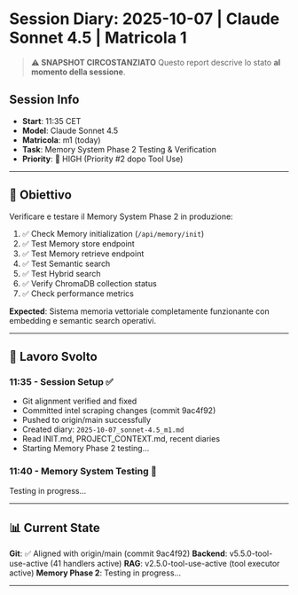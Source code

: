 # Session Diary: 2025-10-07 | Claude Sonnet 4.5 | Matricola 1

> **⚠️ SNAPSHOT CIRCOSTANZIATO**
> Questo report descrive lo stato **al momento della sessione**.

## Session Info
- **Start**: 11:35 CET
- **Model**: Claude Sonnet 4.5
- **Matricola**: m1 (today)
- **Task**: Memory System Phase 2 Testing & Verification
- **Priority**: 🔴 HIGH (Priority #2 dopo Tool Use)

---

## 🎯 Obiettivo

Verificare e testare il Memory System Phase 2 in produzione:

1. ✅ Check Memory initialization (`/api/memory/init`)
2. ✅ Test Memory store endpoint
3. ✅ Test Memory retrieve endpoint
4. ✅ Test Semantic search
5. ✅ Test Hybrid search
6. ✅ Verify ChromaDB collection status
7. ✅ Check performance metrics

**Expected**: Sistema memoria vettoriale completamente funzionante con embedding e semantic search operativi.

---

## 📝 Lavoro Svolto

### **11:35 - Session Setup** ✅
- Git alignment verified and fixed
- Committed intel scraping changes (commit 9ac4f92)
- Pushed to origin/main successfully
- Created diary: `2025-10-07_sonnet-4.5_m1.md`
- Read INIT.md, PROJECT_CONTEXT.md, recent diaries
- Starting Memory Phase 2 testing...

### **11:40 - Memory System Testing** 🔄

Testing in progress...

---

## 📊 Current State

**Git**: ✅ Aligned with origin/main (commit 9ac4f92)
**Backend**: v5.5.0-tool-use-active (41 handlers active)
**RAG**: v2.5.0-tool-use-active (tool executor active)
**Memory Phase 2**: Testing in progress...

---

